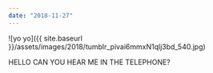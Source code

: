 ```yaml
---
date: "2018-11-27"
---
```


![yo yo]({{ site.baseurl }}/assets/images/2018/tumblr_pivai6mmxN1qlj3bd_540.jpg)

HELLO CAN YOU HEAR ME IN THE TELEPHONE?
